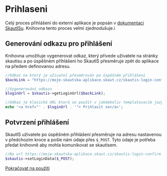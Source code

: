 # Prihlaseni
Celý proces přihlášení do externí aplikace je popsán v [dokumentaci SkautISu](http://is.skaut.cz/napoveda/programatori.3-naprogramovani-obslouzeni-uspesneho-prihlaseni-a-odhlaseni.ashx#Hodnoty_zaslan%C3%A9_webov%C3%A9_str%C3%A1nce_po_%C3%BAsp%C4%9B%C5%A1n%C3%A9m_p%C5%99ihl%C3%A1%C5%A1en%C3%AD_u%C5%BEivatele_0). Knihovna tento proces velmi zjednodušuje.i

## Generování odkazu pro přihlášení
Knihovna umožňuje vygenerovat odkaz, který přivede uživatele na stránky skautisu a po úspěšném příhlášení ho SkautIS přesměruje zpět do aplikace na předem definovanou adresu.
```PHP
//Odkaz na který je uživatel přesměrován po úspěšném přihlášení
$backLink = "https://moje-skautska-aplikace.skaut.cz/skautis-login-confirm";

//Vygenerování odkazu
$loginUrl = $skautis->getLoginUrl($backLink);

//Odkaz je klasická URL která se použít v jakémkoliv templatovacím jazyce nebo rovnou vypsat
echo '<a href="' . $loginUrl . '"> Prihlasit se</a>';
```

## Potvrzení přihlášení
SkautIS uživatele po úspěšném přihlášení přesměruje na adresu nastavenou v předchozím kroce a pošle nám údaje přes `$_POST`. Tyto údaje je potřeba předat knihovně aby mohla komunikovat se skautisem.
```PHP
//Na url https://moje-skautska-aplikace.skaut.cz/skautis-login-confirm
$skautis->setLoginData($_POST);
```


[Pokračovat na použití](./pouziti.md)

